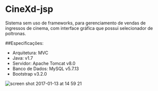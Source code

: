 # CineXd-jsp

Sistema sem uso de frameworks, para gerenciamento de vendas de ingressos de cinema, com interface gráfica que possui selecionador de poltronas.

##Especificações:

* Arquitetura: MVC
* Java: v1.7
* Servidor: Apache Tomcat v8.0
* Banco de Dados: MySQL v5.7.13
* Bootstrap v3.2.0


![screen shot 2017-01-13 at 14 59 21](https://cloud.githubusercontent.com/assets/20933609/21938967/cbe67148-d9a4-11e6-98c4-621183c33aef.png)
